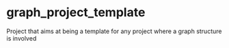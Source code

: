 # graph_project_template
Project that aims at being a template for any project where a graph structure is involved

